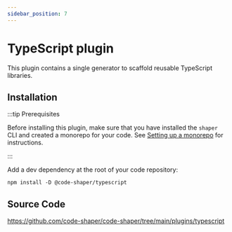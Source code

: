 ```yaml
---
sidebar_position: 7
---
```


# TypeScript plugin

This plugin contains a single generator to scaffold reusable TypeScript
libraries.

## Installation

:::tip Prerequisites

Before installing this plugin, make sure that you have installed the `shaper`
CLI and created a monorepo for your code. See
[Setting up a monorepo](../getting-started/setting-up-a-monorepo.md) for
instructions.

:::

Add a dev dependency at the root of your code repository:

```shell
npm install -D @code-shaper/typescript
```

## Source Code

https://github.com/code-shaper/code-shaper/tree/main/plugins/typescript
